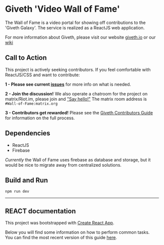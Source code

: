 # Giveth 'Video Wall of Fame'
The Wall of Fame is a video portal for showing off contributions to the 'Giveth Galaxy'. The service is realized as a ReactJS web application.

For more information about Giveth, please visit our website [giveth.io](https://giveth.io) or our [wiki](https://wiki.giveth.io)

## Call to Action
This project is actively seeking contributors. If you feel comfortable with ReactJS/CSS and want to contribute:

**1 - Please see current [issues](https://github.com/Giveth/wall-of-fame/issues)** for more info on what is needed.

**2 - Join the discussion!** We also operate a chatroom for the project on matrix/Riot.im, please join and ["Say hello!"](https://riot.im/app/#Wall-of-Fame:matrix.org) The matrix room address is `#Wall-of-Fame:matrix.org`

**3 - Contributors get rewarded!** Please see the [Giveth Contributors Guide](https://wiki.giveth.io/dac/contributors-guide/) for information on the full process.

## Dependencies
- ReactJS
- Firebase

*Currently* the Wall of Fame uses firebase as database and storage, but it would be nice to migrate away from centralized solutions.

## Build and Run

`npm run dev`

--------
## REACT documentation

This project was bootstrapped with [Create React App](https://github.com/facebookincubator/create-react-app).

Below you will find some information on how to perform common tasks.<br>
You can find the most recent version of this guide [here](https://github.com/facebookincubator/create-react-app/blob/master/packages/react-scripts/template/README.md).
